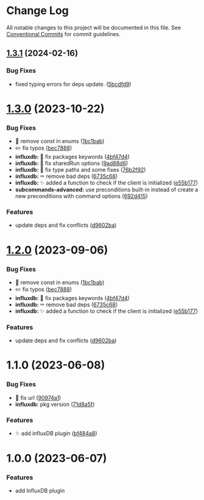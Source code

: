 # Change Log

All notable changes to this project will be documented in this file.
See [Conventional Commits](https://conventionalcommits.org) for commit guidelines.

## [1.3.1](https://github.com/kaname-png/neko-plugins/compare/@kaname-png/plugin-influxdb@1.3.0...@kaname-png/plugin-influxdb@1.3.1) (2024-02-16)

### Bug Fixes

-   fixed typing errors for deps update. ([5bcdfd9](https://github.com/kaname-png/neko-plugins/commit/5bcdfd9155a57c481a97f73a79797e15df085e1f))

# [1.3.0](https://github.com/kaname-png/neko-plugins/compare/@kaname-png/plugin-influxdb@1.1.0...@kaname-png/plugin-influxdb@1.3.0) (2023-10-22)

### Bug Fixes

-   :bug: remove const in enums ([1bc1bab](https://github.com/kaname-png/neko-plugins/commit/1bc1babf87cd3e22a4fbb76d6f72bc8cc3cbcd3b))
-   :pencil2: fix typos ([bec7888](https://github.com/kaname-png/neko-plugins/commit/bec7888498258192b134eb4f817ac42710ba57e7))
-   **influxdb:** :bug: fix packages keywords ([4bf47d4](https://github.com/kaname-png/neko-plugins/commit/4bf47d458aecf7e0c44a8c22e8154e3279f3d244))
-   **influxdb:** :bug: fix sharedRun options ([9ad88d6](https://github.com/kaname-png/neko-plugins/commit/9ad88d6a124d86d86bc34f4523e12ede81005547))
-   **influxdb:** :bug: fix type paths and some fixes ([76b2f92](https://github.com/kaname-png/neko-plugins/commit/76b2f9220780cde9f1690ecf6a89b479140eb60a))
-   **influxdb:** :coffin: remove bad deps ([6735c68](https://github.com/kaname-png/neko-plugins/commit/6735c68048dc0bd9195f63289d85cc8c1bba0fdd))
-   **influxdb:** :sparkles: added a function to check if the client is initialized ([e55b177](https://github.com/kaname-png/neko-plugins/commit/e55b1774b8df38a8955e70aeef8f171868a2d4d5))
-   **subcommands-advanced:** use preconditions built-in instead of create a new preconditions with command options ([692d415](https://github.com/kaname-png/neko-plugins/commit/692d415eada9333ac564459443105e77a17178d2))

### Features

-   update deps and fix conflicts ([d9602ba](https://github.com/kaname-png/neko-plugins/commit/d9602ba4d5a691107f6524c5b58a917a4c286693))

# [1.2.0](https://github.com/kaname-png/neko-plugins/compare/@kaname-png/plugin-influxdb@1.1.0...@kaname-png/plugin-influxdb@1.2.0) (2023-09-06)

### Bug Fixes

-   :bug: remove const in enums ([1bc1bab](https://github.com/kaname-png/neko-plugins/commit/1bc1babf87cd3e22a4fbb76d6f72bc8cc3cbcd3b))
-   :pencil2: fix typos ([bec7888](https://github.com/kaname-png/neko-plugins/commit/bec7888498258192b134eb4f817ac42710ba57e7))
-   **influxdb:** :bug: fix packages keywords ([4bf47d4](https://github.com/kaname-png/neko-plugins/commit/4bf47d458aecf7e0c44a8c22e8154e3279f3d244))
-   **influxdb:** :coffin: remove bad deps ([6735c68](https://github.com/kaname-png/neko-plugins/commit/6735c68048dc0bd9195f63289d85cc8c1bba0fdd))
-   **influxdb:** :sparkles: added a function to check if the client is initialized ([e55b177](https://github.com/kaname-png/neko-plugins/commit/e55b1774b8df38a8955e70aeef8f171868a2d4d5))

### Features

-   update deps and fix conflicts ([d9602ba](https://github.com/kaname-png/neko-plugins/commit/d9602ba4d5a691107f6524c5b58a917a4c286693))

# 1.1.0 (2023-06-08)

### Bug Fixes

-   :bug: fix url ([90974a1](https://github.com/kaname-png/neko-plugins/commit/90974a17c57b9da6d26a28d9df932933ac361477))
-   **influxdb:** pkg version ([71d8a5f](https://github.com/kaname-png/neko-plugins/commit/71d8a5f95535fc1eef03cb40504f5ff9806027ed))

### Features

-   :sparkles: add influxDB plugin ([bf484a8](https://github.com/kaname-png/neko-plugins/commit/bf484a895a605d33bdbb3ed3163df0f0023b563f))

# 1.0.0 (2023-06-07)

### Features

-   add InfluxDB plugin
